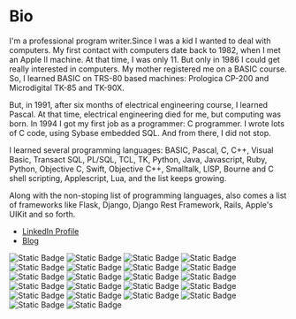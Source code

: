 # Bio

I'm a professional program writer.Since I was a kid I wanted to deal with
computers. My first contact with computers date back to 1982, when I met an
Apple II machine. At that time, I was only 11. But only in 1986 I could get
really interested in computers. My mother registered me on a BASIC course. So, I
learned BASIC on TRS-80 based machines: Prologica CP-200 and Microdigital TK-85
and TK-90X. 

But, in 1991, after six months of electrical engineering course, I learned
Pascal. At that time, electrical engineering died for me, but computing was
born. In 1994 I got my first job as a programmer: C programmer. I wrote lots of
C code, using Sybase embedded SQL. And from there, I did not stop. 

I learned several programming languages: BASIC, Pascal, C, C++, Visual Basic,
Transact SQL, PL/SQL, TCL, TK, Python, Java, Javascript, Ruby, Python, Objective
C, Swift, Objective C++, Smalltalk, LISP, Bourne and C shell scripting,
Applescript, Lua, and the list keeps growing.

Along with the non-stoping list of programming languages, also comes a list of
frameworks like Flask, Django, Django Rest Framework, Rails, Apple's UIKit and
so forth. 

- [LinkedIn Profile](https://www.linkedin.com/in/ronlima/)
- [Blog](https://brazuca.dev)

![Static Badge](https://img.shields.io/badge/-%20ANSI%20-%20%2322885c?logo=c&link=https%3A%2F%2Fwww.linkedin.com%2Fin%2Fronlima%2F)
![Static Badge](https://img.shields.io/badge/-%20ANSI%20-%20%232236e1?logo=cplusplus&link=https%3A%2F%2Fwww.linkedin.com%2Fin%2Fronlima%2F)
![Static Badge](https://img.shields.io/badge/-%20Python%203%20-%20%233776AB?logo=python&logoColor=%23ffffff&link=https%3A%2F%2Fwww.linkedin.com%2Fin%2Fronlima%2F)
![Static Badge](https://img.shields.io/badge/-%20Django%20-%20%23092E20?logo=django&link=https%3A%2F%2Fwww.linkedin.com%2Fin%2Fronlima%2F)
![Static Badge](https://img.shields.io/badge/-%20Linux%20-%20%23FCC624?logo=linux&logoColor=%23ffffff&link=https%3A%2F%2Fwww.linkedin.com%2Fin%2Fronlima%2F)
![Static Badge](https://img.shields.io/badge/-%20Windows%20-%20%230078D4?logo=windows&logoColor=%23ffffff&link=https%3A%2F%2Fwww.linkedin.com%2Fin%2Fronlima%2F)
![Static Badge](https://img.shields.io/badge/-%20iOS%20-%20%23000000?logo=apple&logoColor=%23ffffff&link=https%3A%2F%2Fwww.linkedin.com%2Fin%2Fronlima%2F)
![Static Badge](https://img.shields.io/badge/-%20Swift%20-%20%235391FE?logo=apple&logoColor=%23ffffff&link=https%3A%2F%2Fwww.linkedin.com%2Fin%2Fronlima%2F)
![Static Badge](https://img.shields.io/badge/-%20Javascript%20-%20%23F7DF1E?logo=javascript&labelColor=black&link=https%3A%2F%2Fwww.linkedin.com%2Fin%2Fronlima%2F)
![Static Badge](https://img.shields.io/badge/-%20MySQL%20-%20%234479A1?logo=mysql&logoColor=%23ffffff&link=https%3A%2F%2Fwww.linkedin.com%2Fin%2Fronlima%2F)
![Static Badge](https://img.shields.io/badge/-%20NodeJS%20-%20%23000000?logo=nodedotjs&logoColor=%23339933&link=https%3A%2F%2Fwww.linkedin.com%2Fin%2Fronlima%2F)
![Static Badge](https://img.shields.io/badge/-%20Groovy%20-%20%234298B8?logo=apachegroovy&logoColor=%23ffffff&link=https%3A%2F%2Fwww.linkedin.com%2Fin%2Fronlima%2F)
![Static Badge](https://img.shields.io/badge/-%20Powershell%20-%20%235391FE?logo=powershell&logoColor=%23ffffff&link=https%3A%2F%2Fwww.linkedin.com%2Fin%2Fronlima%2F)
![Static Badge](https://img.shields.io/badge/-%20Jenkins-%20%23D24939?logo=jenkins&logoColor=%23ffffff&link=https%3A%2F%2Fwww.linkedin.com%2Fin%2Fronlima%2F)
![Static Badge](https://img.shields.io/badge/-%20Google%20Cloud%20-%20%234285F4?logo=googlecloud&logoColor=%23ffffff&link=https%3A%2F%2Fwww.linkedin.com%2Fin%2Fronlima%2F)
![Static Badge](https://img.shields.io/badge/-%20Cassandra%20-%20%231287B1?logo=apachecassandra&logoColor=%23ffffff&link=https%3A%2F%2Fwww.linkedin.com%2Fin%2Fronlima%2F)
![Static Badge](https://img.shields.io/badge/-%20MongoDB%20-%20%2347A248?logo=mongodb&logoColor=%23ffffff&link=https%3A%2F%2Fwww.linkedin.com%2Fin%2Fronlima%2F)
![Static Badge](https://img.shields.io/badge/-%20GIT%20-%20%23F05032?logo=git&logoColor=%23ffffff&link=https%3A%2F%2Fwww.linkedin.com%2Fin%2Fronlima%2F)
![Static Badge](https://img.shields.io/badge/-%20Subversion%20-%20%23809CC9?logo=subversion&logoColor=%23ffffff&link=https%3A%2F%2Fwww.linkedin.com%2Fin%2Fronlima%2F)
![Static Badge](https://img.shields.io/badge/-%20Debian%20-%20%23A81D33?logo=debian&logoColor=%23ffffff&link=https%3A%2F%2Fwww.linkedin.com%2Fin%2Fronlima%2F)
![Static Badge](https://img.shields.io/badge/-%20Docker%20-%20%232496ED?logo=docker&logoColor=%23ffffff&link=https%3A%2F%2Fwww.linkedin.com%2Fin%2Fronlima%2F)
![Static Badge](https://img.shields.io/badge/-%20K8S%20-%20%23326CE5?logo=kubernetes&logoColor=%23ffffff&link=https%3A%2F%2Fwww.linkedin.com%2Fin%2Fronlima%2F)



